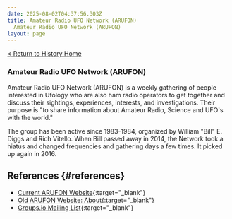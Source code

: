 ```yaml
---
date: 2025-08-02T04:37:56.303Z
title: Amateur Radio UFO Network (ARUFON)
  Amateur Radio UFO Network (ARUFON)
layout: page
---
```


[< Return to History Home](/History-TriState)

### Amateur Radio UFO Network (ARUFON)
Amateur Radio UFO Network (ARUFON) is a weekly gathering of people interested in Ufology who are also ham radio operators to get together and discuss their sightings, experiences, interests, and investigations. Their purpose is "to share information about Amateur Radio, Science and UFO's with the world."

The group has been active since 1983-1984, organized by William "Bill" E. Diggs and Rich Vitello. When Bill passed away in 2014, the Network took a hiatus and changed frequencies and gathering days a few times. It picked up again in 2016.

References {#references}
----------
- [Current ARUFON Website](https://arufon.radio/){:target="_blank"}
- [Old ARUFON Website: About](https://arufon.weebly.com/about.html){:target="_blank"}
- [Groups.io Mailing List](https://arufon.groups.io/g/main){:target="_blank"}